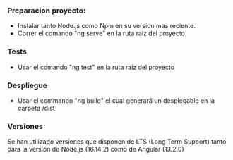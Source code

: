 ### Preparacion proyecto:

- Instalar tanto Node.js como Npm en su version mas reciente.
- Correr el comando "ng serve" en la ruta raiz del proyecto

### Tests
- Usar el comando "ng test" en la ruta raiz del proyecto

### Despliegue
- Usar el commando "ng build" el cual generará un desplegable en la carpeta /dist



### Versiones

Se han utilizado versiones que disponen de LTS (Long Term Support) tanto para la versión de Node.js (16.14.2) como de Angular (13.2.0)